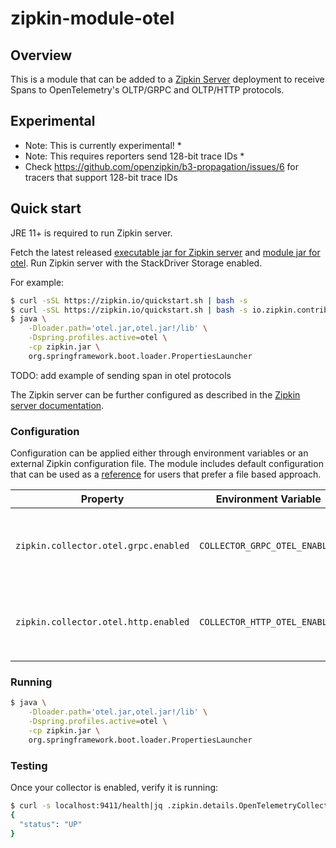 # zipkin-module-otel

## Overview

This is a module that can be added to
a [Zipkin Server](https://github.com/openzipkin/zipkin/tree/master/zipkin-server)
deployment to receive Spans to OpenTelemetry's OLTP/GRPC and OLTP/HTTP protocols.

## Experimental

* Note: This is currently experimental! *
* Note: This requires reporters send 128-bit trace IDs *
* Check https://github.com/openzipkin/b3-propagation/issues/6 for tracers that support 128-bit trace
  IDs

## Quick start

JRE 11+ is required to run Zipkin server.

Fetch the latest released
[executable jar for Zipkin server](https://search.maven.org/remote_content?g=io.zipkin&a=zipkin-server&v=LATEST&c=exec)
and
[module jar for otel](https://search.maven.org/remote_content?g=io.zipkin.contrib.otel&a=zipkin-module-otel&v=LATEST&c=module).
Run Zipkin server with the StackDriver Storage enabled.

For example:

```bash
$ curl -sSL https://zipkin.io/quickstart.sh | bash -s
$ curl -sSL https://zipkin.io/quickstart.sh | bash -s io.zipkin.contrib.otel:zipkin-module-otel:LATEST:module otel.jar
$ java \
    -Dloader.path='otel.jar,otel.jar!/lib' \
    -Dspring.profiles.active=otel \
    -cp zipkin.jar \
    org.springframework.boot.loader.PropertiesLauncher
```

TODO: add example of sending span in otel protocols 

The Zipkin server can be further configured as described in the
[Zipkin server documentation](https://github.com/openzipkin/zipkin/blob/master/zipkin-server/README.md).

### Configuration

Configuration can be applied either through environment variables or an external Zipkin
configuration file. The module includes default configuration that can be used as a
[reference](https://github.com/openzipkin-contrib/zipkin-otel/blob/main/module/src/main/resources/zipkin-server-otel.yml)
for users that prefer a file based approach.

| Property                             | Environment Variable          | Description                                              |
|--------------------------------------|-------------------------------|----------------------------------------------------------|
| `zipkin.collector.otel.grpc.enabled` | `COLLECTOR_GRPC_OTEL_ENABLED` | `false` disables the GRPC collector. Defaults to `true`. |
| `zipkin.collector.otel.http.enabled` | `COLLECTOR_HTTP_OTEL_ENABLED` | `false` disables the HTTP collector. Defaults to `true`. |

### Running

```bash
$ java \
    -Dloader.path='otel.jar,otel.jar!/lib' \
    -Dspring.profiles.active=otel \
    -cp zipkin.jar \
    org.springframework.boot.loader.PropertiesLauncher
```

### Testing

Once your collector is enabled, verify it is running:

```bash
$ curl -s localhost:9411/health|jq .zipkin.details.OpenTelemetryCollector
{
  "status": "UP"
}
```

